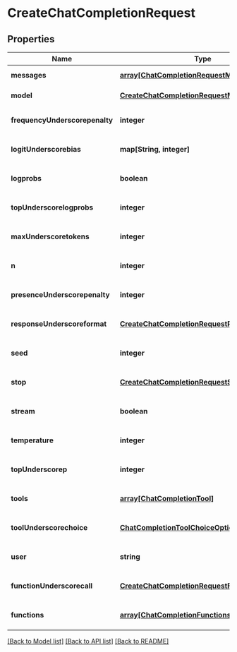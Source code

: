 # CreateChatCompletionRequest

## Properties
Name | Type | Description | Notes
------------ | ------------- | ------------- | -------------
**messages** | [**array[ChatCompletionRequestMessage]**](ChatCompletionRequestMessage.md) |  | [default to null]
**model** | [**CreateChatCompletionRequestModel**](CreateChatCompletionRequestModel.md) |  | [default to null]
**frequencyUnderscorepenalty** | **integer** |  | [optional] [default to 0]
**logitUnderscorebias** | **map[String, integer]** |  | [optional] [default to null]
**logprobs** | **boolean** |  | [optional] [default to false]
**topUnderscorelogprobs** | **integer** |  | [optional] [default to null]
**maxUnderscoretokens** | **integer** |  | [optional] [default to null]
**n** | **integer** |  | [optional] [default to 1]
**presenceUnderscorepenalty** | **integer** |  | [optional] [default to 0]
**responseUnderscoreformat** | [**CreateChatCompletionRequestResponseFormat**](CreateChatCompletionRequestResponseFormat.md) |  | [optional] [default to null]
**seed** | **integer** |  | [optional] [default to null]
**stop** | [**CreateChatCompletionRequestStop**](CreateChatCompletionRequestStop.md) |  | [optional] [default to null]
**stream** | **boolean** |  | [optional] [default to false]
**temperature** | **integer** |  | [optional] [default to 1]
**topUnderscorep** | **integer** |  | [optional] [default to 1]
**tools** | [**array[ChatCompletionTool]**](ChatCompletionTool.md) |  | [optional] [default to null]
**toolUnderscorechoice** | [**ChatCompletionToolChoiceOption**](ChatCompletionToolChoiceOption.md) |  | [optional] [default to null]
**user** | **string** |  | [optional] [default to null]
**functionUnderscorecall** | [**CreateChatCompletionRequestFunctionCall**](CreateChatCompletionRequestFunctionCall.md) |  | [optional] [default to null]
**functions** | [**array[ChatCompletionFunctions]**](ChatCompletionFunctions.md) |  | [optional] [default to null]

[[Back to Model list]](../README.md#documentation-for-models) [[Back to API list]](../README.md#documentation-for-api-endpoints) [[Back to README]](../README.md)


